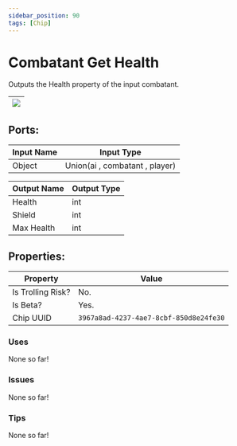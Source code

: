 ```yaml
---
sidebar_position: 90
tags: [Chip]
---
```


# Combatant Get Health


Outputs the Health property of the input combatant.

| ![](https://images-ext-2.discordapp.net/external/MPmIaQzlEPmgGWlgi-WxBBXt0Bjv_zWPkg1y1f_sy3s/https/www.recroomcircuits.com/image/circuit/absolute-value?width=206&height=108) |
|-----|

## Ports:

| Input Name | Input Type |
|-----------|-----------|
| Object | Union(ai , combatant , player) |

| Output Name | Output Type |
|-----------|-----------|
| Health | int |
| Shield | int |
| Max Health | int |

## Properties:

| Property  | Value |
|-------------------|-----------|
| Is Trolling Risk? | No. |
| Is Beta? | Yes. |
| Chip UUID | `3967a8ad-4237-4ae7-8cbf-850d8e24fe30` |

### Uses
None so far!

### Issues
None so far!

### Tips
None so far!
